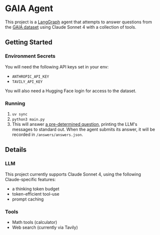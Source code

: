 # GAIA Agent

This project is a [LangGraph](https://www.langchain.com/langgraph) agent that attempts to answer questions from the [GAIA dataset](https://huggingface.co/datasets/gaia-benchmark/GAIA) using Claude Sonnet 4 with a collection of tools.

## Getting Started

### Environment Secrets
You will need the following API keys set in your env:
* `ANTHROPIC_API_KEY`
* `TAVILY_API_KEY`
  
You will also need a Hugging Face login for access to the dataset.

### Running

1. `uv sync`
2. `python3 main.py`
3. This will answer [a pre-determined question](https://github.com/SpaceFozzy/gaia-agent/blob/30f4ce7e31a9b569891de130bfaa8dca7ed50c4c/utils/questions.py#L26), printing the LLM's messages to standard out. When the agent submits its answer, it will be recorded in `/answers/answers.json`.

## Details

### LLM

This project currently supports Claude Sonnet 4, using the following Claude-specific features:
* a thinking token budget
* token-efficient tool-use
* prompt caching

### Tools

* Math tools (calculator)
* Web search (currently via Tavily)
